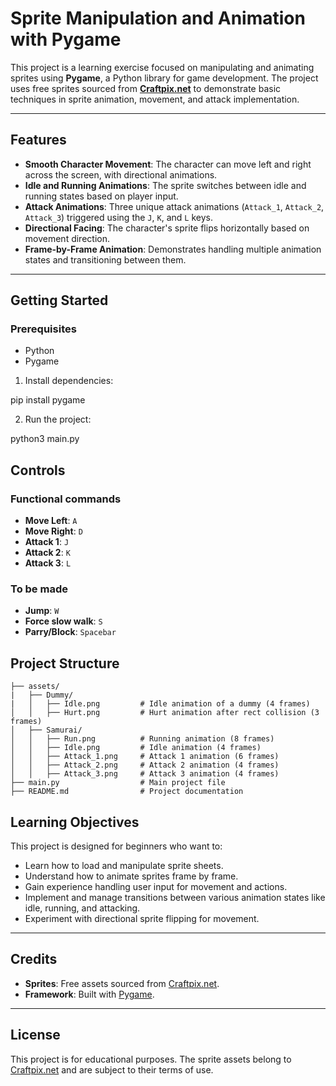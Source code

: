 # Sprite Manipulation and Animation with Pygame

This project is a learning exercise focused on manipulating and animating sprites using **Pygame**, a Python library for game development. The project uses free sprites sourced from **[Craftpix.net](https://craftpix.net/)** to demonstrate basic techniques in sprite animation, movement, and attack implementation.

---

## Features

- **Smooth Character Movement**: The character can move left and right across the screen, with directional animations.
- **Idle and Running Animations**: The sprite switches between idle and running states based on player input.
- **Attack Animations**: Three unique attack animations (`Attack_1`, `Attack_2`, `Attack_3`) triggered using the `J`, `K`, and `L` keys.
- **Directional Facing**: The character's sprite flips horizontally based on movement direction.
- **Frame-by-Frame Animation**: Demonstrates handling multiple animation states and transitioning between them.

---

## Getting Started

### Prerequisites

- Python
- Pygame

1. Install dependencies:

pip install pygame

2. Run the project:

python3 main.py

## Controls

### Functional commands
- **Move Left**: `A`
- **Move Right**: `D`
- **Attack 1**: `J`
- **Attack 2**: `K`
- **Attack 3**: `L`
### To be made
- **Jump**: `W`
- **Force slow walk**: `S`
- **Parry/Block**: `Spacebar`

## Project Structure

```plaintext
├── assets/
|   ├── Dummy/
|   │   ├── Idle.png         # Idle animation of a dummy (4 frames)
│   │   ├── Hurt.png         # Hurt animation after rect collision (3 frames)
│   ├── Samurai/
│   │   ├── Run.png          # Running animation (8 frames)
│   │   ├── Idle.png         # Idle animation (4 frames)
│   │   ├── Attack_1.png     # Attack 1 animation (6 frames)
│   │   ├── Attack_2.png     # Attack 2 animation (4 frames)
│   │   ├── Attack_3.png     # Attack 3 animation (4 frames)
├── main.py                  # Main project file
├── README.md                # Project documentation
```

## Learning Objectives

This project is designed for beginners who want to:
- Learn how to load and manipulate sprite sheets.
- Understand how to animate sprites frame by frame.
- Gain experience handling user input for movement and actions.
- Implement and manage transitions between various animation states like idle, running, and attacking.
- Experiment with directional sprite flipping for movement.

---

## Credits

- **Sprites**: Free assets sourced from [Craftpix.net](https://craftpix.net/).
- **Framework**: Built with [Pygame](https://www.pygame.org/).

---

## License

This project is for educational purposes. The sprite assets belong to [Craftpix.net](https://craftpix.net/) and are subject to their terms of use.
